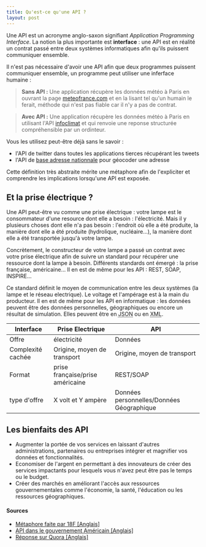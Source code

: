 ```yaml
---
title: Qu'est-ce qu'une API ?
layout: post
---
```


Une API est un acronyme anglo-saxon signifiant *Application Programming Interface*. La notion la plus importante est **interface** : une API est en réalité un contrat passé entre deux systèmes informatiques afin qu'ils puissent communiquer ensemble.

Il n'est pas nécessaire d'avoir une API afin que deux programmes puissent communiquer ensemble, un programme peut utiliser une inferface humaine&nbsp;:

> **Sans API&nbsp;:**
> Une application récupère les données météo à Paris en ouvrant la page [meteofrance.com](http://www.meteofrance.com/previsions-meteo-france/paris/75) et en la lisant tel qu'un humain le ferait, méthode qui n'est pas fiable car il n'y a pas de contrat.

> **Avec API&nbsp;:**
> Une application récupère les données météo à Paris en utilisant l'API [infoclimat](http://www.infoclimat.fr/api-previsions-meteo.html?id=2988507&cntry=FR) et qui renvoie une reponse structurée compréhensible par un ordinteur.

Vous les utilisez peut-être déjà sans le savoir&nbsp;:

  * l'API de twitter dans toutes les applications tierces récupérant les tweets
  * l'API de [base adresse nationnale](https://adresse.data.gouv.fr/) pour géocoder une adresse

Cette définition très abstraite mérite une métaphore afin de l'expliciter et comprendre les implications lorsqu'une API est exposée.

## Et la prise électrique ?

Une API peut-être vu comme une prise électrique&nbsp;:  votre lampe est le consommateur d'une resource dont elle a besoin&nbsp;: l'électricité. Mais il y plusieurs choses dont elle n'a pas besoin&nbsp;: l'endroit où elle a été produite, la manière dont elle a été produite (hydrolique, nucléaire&hellip;), la manière dont elle a été transportée jusqu'à votre lampe.

Concrètement, le constructeur de votre lampe a passé un contrat avec votre prise électrique afin de suivre un standard pour récupérer une ressource dont la lampe à besoin. Différents standards ont émergé&nbsp;: la prise française, américaine&hellip; Il en est de même pour les API&nbsp;: REST, SOAP, INSPIRE&hellip;

Ce standard définit le moyen de communication entre les deux systèmes (la lampe et le réseau electrique). Le voltage et l'ampérage est à la main du producteur. Il en est de même pour les API en informatique&nbsp;: les données peuvent être des données personnelles, géographiques ou encore un résultat de simulation. Elles peuvent être en  <abbr title="JavaScript Object Notation">JSON</abbr> ou en <abbr title="Extensible Markup Language">XML</abbr>.

| Interface    | Prise Electrique                 | API                                       |
|--------------|----------------------------------|-------------------------------------------|
| Offre        | électricité                      | Données                                   |
| Complexité cachée   | Origine, moyen de transport      | Origine, moyen de transport               |
| Format       | prise française/prise américaine | REST/SOAP                                 |
| type d'offre | X volt et Y ampère               | Données personnelles/Données Géographique |

## Les bienfaits des API

  * Augmenter la portée de vos services en laissant d'autres administrations, partenaires ou entreprises intégrer et magnifier vos données et fonctionnalités.
  * Economiser de l'argent en permettant à des innovateurs de créer des services impactants pour lesquels vous n'avez peut être pas le temps ou le budget.
  * Créer des marchés en améliorant l'accès aux ressources gouvernementales comme l'économie, la santé, l'éducation ou les ressources géographiques.


#### Sources

  * [Métaphore faite par 18F [Anglais]](https://18f.gsa.gov/2016/04/22/what-is-an-api/)
  * [API dans le gouvernement Américain [Anglais]](https://www.digitalgov.gov/2013/04/30/apis-in-government/)
  * [Réponse sur Quora [Anglais]](https://www.quora.com/What-is-an-API-4)
